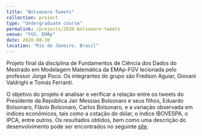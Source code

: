 ```yaml
---
title: "Bolsonaro Tweets"
collection: project
type: "Undergraduate course"
permalink: /projects/2020-bolsonaro-tweets
venue: "FGV, EMAp"
date: 2020-08-30
location: "Rio de Janeiro, Brasil"
---
```


Projeto final da disciplina de Fundamentos de Ciência dos Dados do Mestrado em Modelagem Matemática da EMAp-FGV lecionada pelo professor Jorge Poco. Os integrantes do grupo são Fredson Aguiar, Giovani Valdrighi e Tomás Ferranti.

O objetivo do projeto é analisar e verificar a relação entre os tweets do Presidente da República Jair Messias Bolsonaro e seus filhos, Eduardo Bolsonaro, Flávio Bolsonaro, Carlos Bolsonaro, e a variação observada em indíces econômicos, tais como a cotação do dólar, o índice IBOVESPA, o IPCA, entre outros. Os resultados obtidos, bem como uma descrição do desenvolvimento pode ser encontrados no seguinte [site](https://sites.google.com/view/bolsonaro-tweets/).

